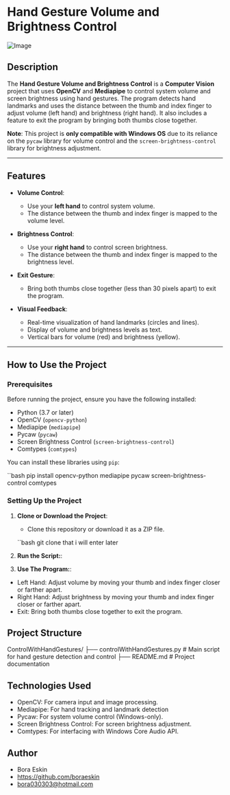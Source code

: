 # Hand Gesture Volume and Brightness Control
![Image](https://github.com/user-attachments/assets/896bfd05-d290-4a61-8d54-656a94980ae6)
## Description

The **Hand Gesture Volume and Brightness Control** is a **Computer Vision** project that uses **OpenCV** and **Mediapipe** to control system volume and screen brightness using hand gestures. The program detects hand landmarks and uses the distance between the thumb and index finger to adjust volume (left hand) and brightness (right hand). It also includes a feature to exit the program by bringing both thumbs close together.

**Note**: This project is **only compatible with Windows OS** due to its reliance on the `pycaw` library for volume control and the `screen-brightness-control` library for brightness adjustment.

---

## Features
- **Volume Control**:
  - Use your **left hand** to control system volume.
  - The distance between the thumb and index finger is mapped to the volume level.

- **Brightness Control**:
  - Use your **right hand** to control screen brightness.
  - The distance between the thumb and index finger is mapped to the brightness level.

- **Exit Gesture**:
  - Bring both thumbs close together (less than 30 pixels apart) to exit the program.

- **Visual Feedback**:
  - Real-time visualization of hand landmarks (circles and lines).
  - Display of volume and brightness levels as text.
  - Vertical bars for volume (red) and brightness (yellow).

---

## How to Use the Project

### Prerequisites
Before running the project, ensure you have the following installed:
- Python (3.7 or later)
- OpenCV (`opencv-python`)
- Mediapipe (`mediapipe`)
- Pycaw (`pycaw`)
- Screen Brightness Control (`screen-brightness-control`)
- Comtypes (`comtypes`)

You can install these libraries using `pip`:

   ``bash
pip install opencv-python mediapipe pycaw screen-brightness-control comtypes


### Setting Up the Project

1. **Clone or Download the Project**:
   - Clone this repository or download it as a ZIP file.

   ``bash
   git clone that i will enter later 

2. **Run the Script:**:

3. **Use The Program:**:
- Left Hand: Adjust volume by moving your thumb and index finger closer or farther apart.
- Right Hand: Adjust brightness by moving your thumb and index finger closer or farther apart.
- Exit: Bring both thumbs close together to exit the program.


## Project Structure
ControlWithHandGestures/
├── controlWithHandGestures.py     # Main script for hand gesture detection and control
├── README.md                      # Project documentation


## Technologies Used
- OpenCV: For camera input and image processing.
- Mediapipe: For hand tracking and landmark detection
- Pycaw: For system volume control (Windows-only).
- Screen Brightness Control: For screen brightness adjustment.
- Comtypes: For interfacing with Windows Core Audio API.

## Author
- Bora Eskin
- https://github.com/boraeskin
- bora030303@hotmail.com
